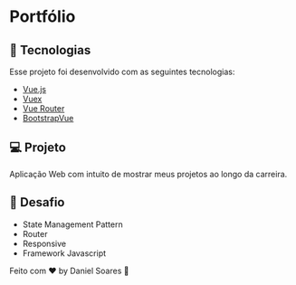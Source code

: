 # Portfólio

## 🚀 Tecnologias

Esse projeto foi desenvolvido com as seguintes tecnologias:

- [Vue.js](https://vuejs.org/)
- [Vuex](https://vuex.vuejs.org/)
- [Vue Router](https://router.vuejs.org/)
- [BootstrapVue](https://bootstrap-vue.org/)

## 💻 Projeto

Aplicação Web com intuito de mostrar meus projetos ao longo da carreira.

## 🧠 Desafio

- State Management Pattern
- Router
- Responsive
- Framework Javascript


Feito com ♥ by Daniel Soares :wave:
